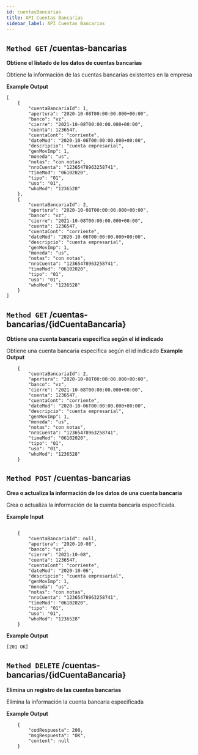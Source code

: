 ```yaml
---
id: cuentasBancarias
title: API Cuentas Bancarias
sidebar_label: API Cuentas Bancarias
---
```


## `Method GET` /cuentas-bancarias
**Obtiene el listado de los datos de cuentas bancarias**

Obtiene la información de las cuentas bancarias existentes en la empresa

**Example Output**


```
[
    {
        "cuentaBancariaId": 1,
        "apertura": "2020-10-08T00:00:00.000+00:00",
        "banco": "vz",
        "cierre": "2021-10-08T00:00:00.000+00:00",
        "cuenta": 1236547,
        "cuentaCont": "corriente",
        "dateMod": "2020-10-06T00:00:00.000+00:00",
        "descripcio": "cuenta empresarial",
        "genMovImp": 1,
        "moneda": "us",
        "notas": "con notas",
        "nroCuenta": "12365478963258741",
        "timeMod": "06102020",
        "tipo": "01",
        "uso": "01",
        "whoMod": "1236528"
    },
    {
        "cuentaBancariaId": 2,
        "apertura": "2020-10-08T00:00:00.000+00:00",
        "banco": "vz",
        "cierre": "2021-10-08T00:00:00.000+00:00",
        "cuenta": 1236547,
        "cuentaCont": "corriente",
        "dateMod": "2020-10-06T00:00:00.000+00:00",
        "descripcio": "cuenta empresarial",
        "genMovImp": 1,
        "moneda": "us",
        "notas": "con notas",
        "nroCuenta": "12365478963258741",
        "timeMod": "06102020",
        "tipo": "01",
        "uso": "01",
        "whoMod": "1236528"
    }
]
```

## `Method GET` /cuentas-bancarias/{idCuentaBancaria}
**Obtiene una cuenta bancaria especifica según el id indicado**

Obtiene una cuenta bancaria especifica según el id indicado
**Example Output**


```
    {
        "cuentaBancariaId": 2,
        "apertura": "2020-10-08T00:00:00.000+00:00",
        "banco": "vz",
        "cierre": "2021-10-08T00:00:00.000+00:00",
        "cuenta": 1236547,
        "cuentaCont": "corriente",
        "dateMod": "2020-10-06T00:00:00.000+00:00",
        "descripcio": "cuenta empresarial",
        "genMovImp": 1,
        "moneda": "us",
        "notas": "con notas",
        "nroCuenta": "12365478963258741",
        "timeMod": "06102020",
        "tipo": "01",
        "uso": "01",
        "whoMod": "1236528"
    }

```

## `Method POST` /cuentas-bancarias
**Crea o actualiza la información de los datos de una cuenta bancaria**

Crea o actualiza la información de la cuenta bancaria especificada.

**Example Input**

```
	
    {
        "cuentaBancariaId": null,
        "apertura": "2020-10-08",
        "banco": "vz",
        "cierre": "2021-10-08",
        "cuenta": 1236547,
        "cuentaCont": "corriente",
        "dateMod": "2020-10-06",
        "descripcio": "cuenta empresarial",
        "genMovImp": 1,
        "moneda": "us",
        "notas": "con notas",
        "nroCuenta": "12365478963258741",
        "timeMod": "06102020",
        "tipo": "01",
        "uso": "01",
        "whoMod": "1236528"
    }

```

**Example Output**

```
[201 OK]	

```

## `Method DELETE` /cuentas-bancarias/{idCuentaBancaria}
**Elimina un registro de las cuentas bancarias**

Elimina la información la cuenta bancaria especificada

**Example Output**

```
	{
		"codRespuesta": 200,
		"msgRespuesta": "OK",
		"content": null
	}
```
